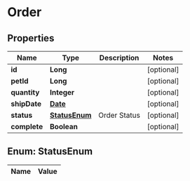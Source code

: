 

# Order

## Properties

Name | Type | Description | Notes
------------ | ------------- | ------------- | -------------
**id** | **Long** |  |  [optional]
**petId** | **Long** |  |  [optional]
**quantity** | **Integer** |  |  [optional]
**shipDate** | [**Date**](Date.md) |  |  [optional]
**status** | [**StatusEnum**](#StatusEnum) | Order Status |  [optional]
**complete** | **Boolean** |  |  [optional]


## Enum: StatusEnum

Name | Value
---- | -----




